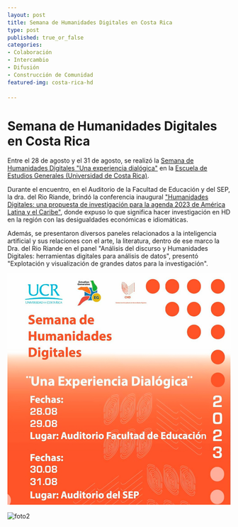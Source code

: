```yaml
---
layout: post
title: Semana de Humanidades Digitales en Costa Rica
type: post
published: true_or_false
categories:
- Colaboración
- Intercambio
- Difusión
- Construcción de Comunidad
featured-img: costa-rica-hd

---
```


# Semana de Humanidades Digitales en Costa Rica

Entre el 28 de agosto y el 31 de agosto, se realizó la [Semana de Humanidades Digitales "Una experiencia dialógica"](https://estudiosgenerales.ucr.ac.cr/2023/08/22/semana-de-humanidades-digitales/) en la [Escuela de Estudios Generales (Universidad de Costa Rica)](https://estudiosgenerales.ucr.ac.cr/).

Durante el encuentro, en el Auditorio de la Facultad de Educación y del SEP, la dra. del Rio Riande, brindó la conferencia inaugural ["Humanidades Digitales: una propuesta de investigación para la agenda 2023 de América Latina y el Caribe"](https://www.kerwa.ucr.ac.cr/bitstream/handle/10669/89928/del%20Rio%20Riande_Humanidades%20Digitales%20una%20propuesta%20de%20investigaci%c3%b3n%20para%20la%20Agenda%202030.pdf?sequence=1&isAllowed=y), donde expuso lo que significa hacer investigación en HD en la región con las desigualdades económicas e idiomáticas.

Además, se presentaron diversos paneles relacionados a la inteligencia artificial y sus relaciones con el arte, la literatura, dentro de ese marco la Dra. del Rio Riande en el panel "Análisis del discurso y Humanidades Digitales: herramientas digitales para análisis de datos", presentó "Explotación y visualización de grandes datos para la investigación".


![foto1](/assets/img/posts/costa-rica-hd.jpg)

![foto2](/assets/img/posts/gimena-costa-rica-hd.jpg)
